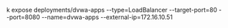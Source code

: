k expose deployments/dvwa-apps --type=LoadBalancer --target-port=80 --port=8080 --name=dvwa-apps --external-ip=172.16.10.51
